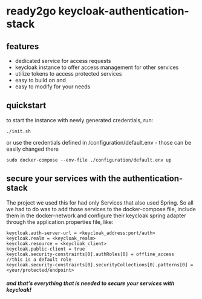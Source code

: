 # ready2go keycloak-authentication-stack


## features
- dedicated service for access requests
- keycloak instance to offer access management for other services
- utilize tokens to access protected services
- easy to build on and 
- easy to modify for your needs

## quickstart
to start the instance with newly generated credentials, run:

    ./init.sh

or use the credentials defined in /configuration/default.env - those can be easily changed there

    sudo docker-compose --env-file ./configuration/default.env up

## secure your services with the authentication-stack

The project we used this for had only Services that also used Spring. 
So all we had to do was to add those services to the docker-compose file, 
include them in the docker-network and configure
their keycloak spring adapter through the application.properties file, like:              

    keycloak.auth-server-url = <keycloak_address:port/auth>
    keycloak.realm = <keycloak_realm>
    keycloak.resource = <keycloak_client>
    keycloak.public-client = true
    keycloak.security-constraints[0].authRoles[0] = offline_access    //this is a default role
    keycloak.security-constraints[0].securityCollections[0].patterns[0] = <your/protected/endpoint>
    

#### *and that's everything that is needed to secure your services with keycloak!*
